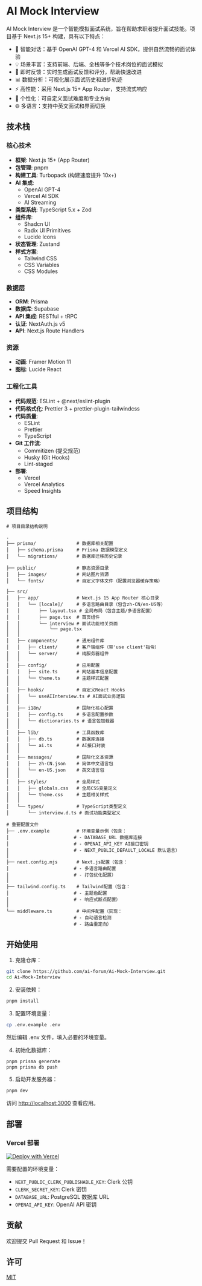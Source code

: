# AI Mock Interview

AI Mock Interview 是一个智能模拟面试系统，旨在帮助求职者提升面试技能。项目基于 Next.js 15+ 构建，具有以下特点：

- 🤖 智能对话：基于 OpenAI GPT-4 和 Vercel AI SDK，提供自然流畅的面试体验
- 💡 场景丰富：支持前端、后端、全栈等多个技术岗位的面试模拟
- 📝 即时反馈：实时生成面试反馈和评分，帮助快速改进
- 📊 数据分析：可视化展示面试历史和进步轨迹
- ⚡️ 高性能：采用 Next.js 15+ App Router，支持流式响应
- 🎯 个性化：可自定义面试难度和专业方向
- 🌐 多语言：支持中英文面试和界面切换

## 技术栈

### 核心技术
- **框架**: Next.js 15+ (App Router)
- **包管理**: pnpm
- **构建工具**: Turbopack (构建速度提升 10x+)
- **AI 集成**: 
  - OpenAI GPT-4
  - Vercel AI SDK
  - AI Streaming
- **类型系统**: TypeScript 5.x + Zod
- **组件库**: 
  - Shadcn UI
  - Radix UI Primitives
  - Lucide Icons
- **状态管理**: Zustand
- **样式方案**: 
  - Tailwind CSS
  - CSS Variables
  - CSS Modules

### 数据层
- **ORM**: Prisma
- **数据库**: Supabase
- **API 集成**: RESTful + tRPC
- **认证**: NextAuth.js v5
- **API**: Next.js Route Handlers

### 资源
- **动画**: Framer Motion 11
- **图标**: Lucide React

### 工程化工具
- **代码规范**: ESLint + @next/eslint-plugin
- **代码格式化**: Prettier 3 + prettier-plugin-tailwindcss
- **代码质量**:
  - ESLint
  - Prettier
  - TypeScript
- **Git 工作流**: 
  - Commitizen (提交规范)
  - Husky (Git Hooks)
  - Lint-staged
- **部署**: 
  - Vercel
  - Vercel Analytics
  - Speed Insights

## 项目结构

```
# 项目目录结构说明

.
├── prisma/               # 数据库相关配置
│   ├── schema.prisma     # Prisma 数据模型定义
│   └── migrations/       # 数据库迁移历史记录

├── public/               # 静态资源目录
│   ├── images/           # 网站图片资源
│   └── fonts/            # 自定义字体文件（配置浏览器缓存策略）

├── src/
│   ├── app/              # Next.js 15 App Router 核心目录
│   │   └── [locale]/     # 多语言路由目录（包含zh-CN/en-US等）
│   │       ├── layout.tsx # 全局布局（包含主题/多语言配置）
│   │       ├── page.tsx  # 首页组件
│   │       └── interview # 面试功能相关页面
│   │           └── page.tsx
│   │
│   ├── components/       # 通用组件库
│   │   ├── client/       # 客户端组件（带'use client'指令）
│   │   └── server/       # 纯服务器组件
│   │
│   ├── config/           # 应用配置
│   │   ├── site.ts       # 网站基本信息配置
│   │   └── theme.ts      # 主题样式配置
│   │
│   ├── hooks/            # 自定义React Hooks
│   │   └── useAIInterview.ts # AI面试业务逻辑
│   │
│   ├── i18n/             # 国际化核心配置
│   │   ├── config.ts     # 多语言配置参数
│   │   └── dictionaries.ts # 语言包加载器
│   │
│   ├── lib/              # 工具函数库
│   │   ├── db.ts         # 数据库连接
│   │   └── ai.ts         # AI接口封装
│   │
│   ├── messages/         # 国际化文本资源
│   │   ├── zh-CN.json    # 简体中文语言包
│   │   └── en-US.json    # 英文语言包
│   │
│   ├── styles/           # 全局样式
│   │   ├── globals.css   # 全局CSS变量定义
│   │   └── theme.css     # 主题相关样式
│   │
│   └── types/            # TypeScript类型定义
│       └── interview.d.ts # 面试功能类型定义

# 重要配置文件
├── .env.example          # 环境变量示例（包含：
│                        # - DATABASE_URL 数据库连接
│                        # - OPENAI_API_KEY AI接口密钥
│                        # - NEXT_PUBLIC_DEFAULT_LOCALE 默认语言）
│
├── next.config.mjs       # Next.js配置（包含：
│                        # - 多语言路由配置
│                        # - 打包优化配置）
│
├── tailwind.config.ts    # Tailwind配置（包含：
│                        # - 主题色配置
│                        # - 响应式断点配置）
│
└── middleware.ts         # 中间件配置（实现：
                         # - 自动语言检测
                         # - 路由重定向）
```

## 开始使用

1. 克隆仓库：
```bash
git clone https://github.com/ai-forum/Ai-Mock-Interview.git
cd Ai-Mock-Interview
```

2. 安装依赖：
```bash
pnpm install
```

3. 配置环境变量：
```bash
cp .env.example .env
```
然后编辑 .env 文件，填入必要的环境变量。

4. 初始化数据库：
```bash
pnpm prisma generate
pnpm prisma db push
```

5. 启动开发服务器：
```bash
pnpm dev
```

访问 [http://localhost:3000](http://localhost:3000) 查看应用。

## 部署

### Vercel 部署

[![Deploy with Vercel](https://vercel.com/button)](https://vercel.com/new/clone?repository-url=https%3A%2F%2Fgithub.com%2Fai-forum%2FAi-Mock-Interview&env=OPENAI_API_KEY,DATABASE_URL,NEXT_PUBLIC_DEFAULT_LOCALE&envDescription=%E7%8E%AF%E5%A2%83%E5%8F%98%E9%87%8F%E9%85%8D%E7%BD%AE%E8%AF%B4%E6%98%8E&envLink=https%3A%2F%2Fgithub.com%2Fai-forum%2FAi-Mock-Interview%2Fblob%2Fmain%2F.env.example&project-name=ai-mock-interview&repository-name=ai-mock-interview&demo-title=AI%20Mock%20Interview&demo-description=AI%E6%A8%A1%E6%8B%9F%E9%9D%A2%E8%AF%95%E7%B3%BB%E7%BB%9F&demo-url=https%3A%2F%2Fai-mock-interview.vercel.app&demo-image=https%3A%2F%2Fai-mock-interview.vercel.app%2Fog.png)

需要配置的环境变量：

- `NEXT_PUBLIC_CLERK_PUBLISHABLE_KEY`: Clerk 公钥
- `CLERK_SECRET_KEY`: Clerk 密钥
- `DATABASE_URL`: PostgreSQL 数据库 URL
- `OPENAI_API_KEY`: OpenAI API 密钥



## 贡献

欢迎提交 Pull Request 和 Issue！

## 许可

[MIT](LICENSE)
